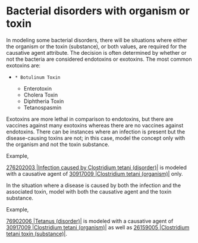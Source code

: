 # Bacterial disorders with organism or toxin

In modeling some bacterial disorders, there will be situations where either the organism or the toxin (substance), or both values, are required for the causative agent attribute. The decision is often determined by whether or not the bacteria are considered endotoxins or exotoxins. The most common exotoxins are:

  *     * Botulinum Toxin
    * Enterotoxin
    * Cholera Toxin
    * Diphtheria Toxin
    * Tetanospasmin

Exotoxins are more lethal in comparison to endotoxins, but there are vaccines against many exotoxins whereas there are no vaccines against endotoxins. There can be instances where an infection is present but the disease-causing toxins are not; in this case, model the concept only with the organism and not the toxin substance.

Example,

[276202003 |Infection caused by Clostridium tetani (disorder)|](http://snomed.info/id/276202003) is modeled with a causative agent of  [30917009 |Clostridium tetani (organism)|](http://snomed.info/id/30917009) only.

In the situation where a disease is caused by both the infection and the associated toxin, model with both the causative agent and the toxin substance.

Example,

[76902006 |Tetanus (disorder)|](http://snomed.info/id/76902006) is modeled with a causative agent of  [30917009 |Clostridium tetani (organism)|](http://snomed.info/id/30917009) as well as  [26159005 |Clostridium tetani toxin (substance)|](http://snomed.info/id/26159005).
